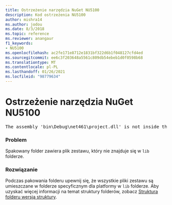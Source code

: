 ```yaml
---
title: Ostrzeżenie narzędzia NuGet NU5100
description: Kod ostrzeżenia NU5100
author: mishra14
ms.author: jodou
ms.date: 8/3/2018
ms.topic: reference
ms.reviewer: anangaur
f1_keywords:
- NU5100
ms.openlocfilehash: ac2fe171e8712e1831bf322d6b1f048127cfd4ed
ms.sourcegitcommit: ee6c3f203648a5561c809db54ebeb1d0f0598b68
ms.translationtype: MT
ms.contentlocale: pl-PL
ms.lasthandoff: 01/26/2021
ms.locfileid: "98779634"
---
```

# <a name="nuget-warning-nu5100"></a>Ostrzeżenie narzędzia NuGet NU5100
<pre>The assembly 'bin\Debug\net461\project.dll' is not inside the 'lib' folder and hence it won't be added as a reference when the package is installed into a project. Move it into the 'lib' folder if it needs to be referenced.</pre>

### <a name="issue"></a>Problem

Spakowany folder zawiera plik zestawu, który nie znajduje się w `lib` folderze.


### <a name="solution"></a>Rozwiązanie

Podczas pakowania folderu upewnij się, że wszystkie pliki zestawu są umieszczane w folderze specyficznym dla platformy w `lib` folderze. Aby uzyskać więcej informacji na temat struktury folderów, zobacz [Struktura folderu wersja struktury](../../create-packages/supporting-multiple-target-frameworks.md#framework-version-folder-structure).

